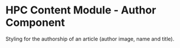 HPC Content Module - Author Component
===============================================

Styling for the authorship of an article (author image, name and title).
